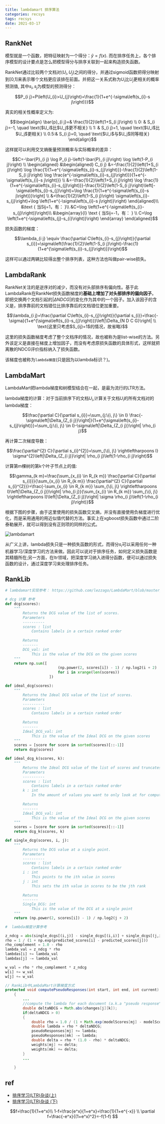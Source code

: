 ```yaml
---
title: lambdamart 排序算法
categories: recsys
tags: recsys
date: 2021-03-17
---
```



## RankNet

模型就是一个函数，把特征映射为一个得分：$\hat{y}=f(x)$. 而在排序任务上，各个排序模型的设计要点是怎么把模型得分与排序关联到一起来构造损失函数。

RankNet通过比较两个文档对($U_i,U_j$)之间的得分，并通过sigmoid函数把得分映射到[0,1]来表示哪个文档更应该排在前面。并把这一关系式称为$U_i$比$U_j$更相关的概率预测值, 其中$s_i,s_j$为模型的预测得分：

$$P_{i j}=P\left(U_{i}>U_{j}\right)=\frac{1}{1+e^{-\sigma\left(s_{i}-s j\right)}}$$

真实的相关性概率定义为: 

$$\begin{align}
\bar{p}_{i j}=& \frac{1}{2}\left(1+S_{i j}\right) \\
0: & S_{i j}=-1, \quad \text{$U_i$比$U_j$更不相关}    \\
1: & S_{i j}=1, \quad \text{$U_i$比$U_j$更相关}    \\
0.5:& S_{i j}=0, \quad \text{$U_i$与$U_j$同等相关}    
\end{align}$$

这样就可以利用交叉熵衡量预测概率与实际概率的差异：

$$C=-\bar{P}_{i j} \log P_{i j}-\left(1-\bar{P}_{i j}\right) \log \left(1-P_{i j}\right)    \\
\begin{aligned}
&\begin{aligned}
C_{i j} &=-\frac{1}{2}\left(1+S_{i j}\right) \log \frac{1}{1+e^{-\sigma\left(s_{i}-s_{j}\right)}}-\frac{1}{2}\left(1-S_{i j}\right) \log \frac{e^{-\sigma\left(s_{i}-s_{j}\right)}}{1+e^{-\sigma\left(s_{i}-s j\right)}} \\
&=-\frac{1}{2}\left(1+S_{i j}\right) \log \frac{1}{1+e^{-\sigma\left(s_{i}-s_{j}\right)}}-\frac{1}{2}\left(1-S_{i j}\right)\left[-\sigma\left(s_{i}-s_{j}\right)+\log \frac{1}{1+e^{-\sigma\left(s_{i}-s j\right)}}\right] \\
&=\frac{1}{2}\left(1-S_{i j}\right) \sigma\left(s_{i}-s_{j}\right)+\log \left(1+e^{-\sigma\left(s_{i}-s j\right)}\right)
\end{aligned}\\
&\text { 当Sij=1，有： }\\
&C=\log \left(1+e^{-\sigma\left(s_{i}-s_{j}\right)}\right)\\
&\begin{array}{l}
\text { 当Sij=-1，有： } \\
C=\log \left(1+e^{-\sigma\left(s_{j}-s_{i}\right)}\right)
\end{array}
\end{aligned}$$

损失函数的梯度：

$$\lambda_{i j} \equiv \frac{\partial C\left(s_{i}-s_{j}\right)}{\partial s_{i}}=\sigma\left(\frac{1}{2}\left(1-S_{i j}\right)-\frac{1}{1+e^{\sigma\left(s_{i}-s_{j}\right)}}\right)$$

这样可以通过两辆比较得出整个排序列表，这种方法也叫做pair-wise损失。

## LambdaRank

RankNet关注的是逆序对的减少，而没有对头部排序有偏向性。基于此LambdaRank在RankNet损失函数梯度的**基础上增加了对头部排序的偏向因子**。即把交换两个文档引起的$|\Delta NDCG|$的变化作为其中的一个因子。加入该因子的含义是，排序靠前的文档错位比排序靠后的文档错位更加重要。

$$\lambda_{i j}=\frac{\partial C\left(s_{i}-s_{j}\right)}{\partial s_{i}}=\frac{-\sigma}{1+e^{\sigma\left(s_{i}-s_{j}\right)}}\left|\Delta_{N D C G}\right| \\
\text{这里只考虑$S_{ij}=1$的情况，故省略}$$

这里的损失函数梯度考虑了整个文档序的情况，故也被称为是list-wise的方法。另外该定义是直接在梯度上增加因子，而没有考虑原损失函数的具体形式，这样就把离散的NDCG评价指标纳入了损失函数。

该梯度也被称为`lambda梯度`(只是因为以lambda标识？)。

## LambdaMart

LambdaMart把lambda梯度和树模型结合在一起，是最为流行的LTR方法。

lambda梯度的计算：对于当前排序下的文档$U_i$,计算关于文档$U_i$的所有文档对的lambda梯度：

$$\frac{\partial C}{\partial s_{i}}=\sum_{j:\{i, j\} \in I} \frac{-\sigma\left|\Delta_{Z_{i j}}\right|}{1+e^{\sigma\left(s_{i}-s_{j}\right)}}=\sum_{j:\{i, j\} \in I}-\sigma\left|\Delta_{Z_{i j}}\right| \rho_{i j}$$


再计算二次梯度导数：

$$\frac{\partial^{2} C}{\partial s_{i}^{2}}=\sum_{\{i, j\} \rightleftharpoons I} \sigma^{2}\left|\Delta_{Z_{i j}}\right| \rho_{i j}\left(1-\rho_{i j}\right)$$


计算第m棵树的第k个叶子节点上的值:

$$\gamma_{k m}=\frac{\sum_{x_{i} \in R_{k m}} \frac{\partial C}{\partial s_{i}}}{\sum_{x_{i} \in R_{k m}} \frac{\partial^{2} C}{\partial s_{i}^{2}}}=\frac{-\sum_{x_{i} \in R_{k m}} \sum_{\{i, j\} \rightleftharpoons I}\left|\Delta_{Z_{i j}}\right| \rho_{i j}}{\sum_{x_{i} \in R_{k m}} \sum_{\{i, j\} \rightleftharpoons I}\left|\Delta_{Z_{i j}}\right| \sigma \rho_{i j}\left(1-\rho_{i j}\right)}$$

根据下图的步骤，由于这里使用的损失函数交叉熵，并没有直接使用负梯度进行优化，而是采用通用的用近似值代替的方法。事实上在xgboost损失函数中通过二阶泰勒展开，就可以得到没有正则项的同样的公式。

![lambdamart](imgs/lambdamart.png)


从广义上讲，lambda损失只是一种损失函数的形式，而得分$s_i$可以采用任何一种机器学习/深度学习的方法来做。因此可以说对于排序任务，如何定义损失函数是其精髓所在;另一方面，在ltr领域，把深度学习纳入进得分函数，便可以通过损失函数的设计，通过深度学习来处理排序任务。

## RankLib

```python
# lambdamart实现参考： https://github.com/lezzago/LambdaMart/blob/master/lambdamart.py

# dcg 计算 参考
def dcg(scores):
	"""
		Returns the DCG value of the list of scores.
		Parameters
		----------
		scores : list
			Contains labels in a certain ranked order
		
		Returns
		-------
		DCG_val: int
			This is the value of the DCG on the given scores
	"""
	return np.sum([
						(np.power(2, scores[i]) - 1) / np.log2(i + 2)
						for i in xrange(len(scores))
					])

def ideal_dcg(scores):
	"""
		Returns the Ideal DCG value of the list of scores.
		Parameters
		----------
		scores : list
			Contains labels in a certain ranked order
		
		Returns
		-------
		Ideal_DCG_val: int
			This is the value of the Ideal DCG on the given scores
	"""
	scores = [score for score in sorted(scores)[::-1]]
	return dcg(scores)

def ideal_dcg_k(scores, k):
	"""
		Returns the Ideal DCG value of the list of scores and truncates to k values.
		Parameters
		----------
		scores : list
			Contains labels in a certain ranked order
		k : int
			In the amount of values you want to only look at for computing DCG
		
		Returns
		-------
		Ideal_DCG_val: int
			This is the value of the Ideal DCG on the given scores
	"""
	scores = [score for score in sorted(scores)[::-1]]
	return dcg_k(scores, k)

def single_dcg(scores, i, j):
	"""
		Returns the DCG value at a single point.
		Parameters
		----------
		scores : list
			Contains labels in a certain ranked order
		i : int
			This points to the ith value in scores
		j : int
			This sets the ith value in scores to be the jth rank
		
		Returns
		-------
		Single_DCG: int
			This is the value of the DCG at a single point
	"""
	return (np.power(2, scores[i]) - 1) / np.log2(j + 2)

#  lambda梯度计算参考

z_ndcg = abs(single_dcgs[(i,j)] - single_dcgs[(i,i)] + single_dcgs[(j,i)] - single_dcgs[(j,j)]) / idcg
rho = 1 / (1 + np.exp(predicted_scores[i] - predicted_scores[j]))
rho_complement = 1.0 - rho
lambda_val = z_ndcg * rho
lambdas[i] += lambda_val
lambdas[j] -= lambda_val

w_val = rho * rho_complement * z_ndcg
w[i] += w_val
w[j] += w_val
```

```java
// RankLib中LambdaMart计算梯度方式
protected void computePseudoResponses(int start, int end, int current)
	{
        ...
		//compute the lambda for each document (a.k.a "pseudo response")
        double deltaNDCG = Math.abs(changes[j][k]);
        if(deltaNDCG > 0)
        {
            double rho = 1.0 / (1 + Math.exp(modelScores[mj] - modelScores[mk]));
            double lambda = rho * deltaNDCG;
            pseudoResponses[mj] += lambda;
            pseudoResponses[mk] -= lambda;
            double delta = rho * (1.0 - rho) * deltaNDCG;
            weights[mj] += delta;
            weights[mk] += delta;
        }
        ...
	
	}
```

## ref

- [排序学习(LTR)杂谈(上)](https://zhuanlan.zhihu.com/p/138436325)
- [排序学习(LTR)杂谈 (下)](https://zhuanlan.zhihu.com/p/138436960)

$$f=\frac{1}{1+e^x}\\
1-f=\frac{e^x}{1+e^x}=\frac{1}{1+e^{-x}} \\
\partial f=\frac{-e^x}{(1+e^x)^2}=-f(1-f)
$$